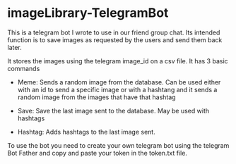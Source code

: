 # imageLibrary-TelegramBot

This is a telegram bot I wrote to use in our friend group chat. Its intended function is to save images as requested by the users and send them back later.

It stores the images using the telegram image_id on a csv file. It has 3 basic commands

- Meme: Sends a random image from the database. Can be used either with an id to send a specific image or with a hashtang and it sends a random image from the images that have that hashtag

- Save: Save the last image sent to the database. May be used with hashtags

- Hashtag: Adds hashtags to the last image sent.


To use the bot you need to create your own telegram bot using the telegram Bot Father and copy and paste your token in the token.txt file.
